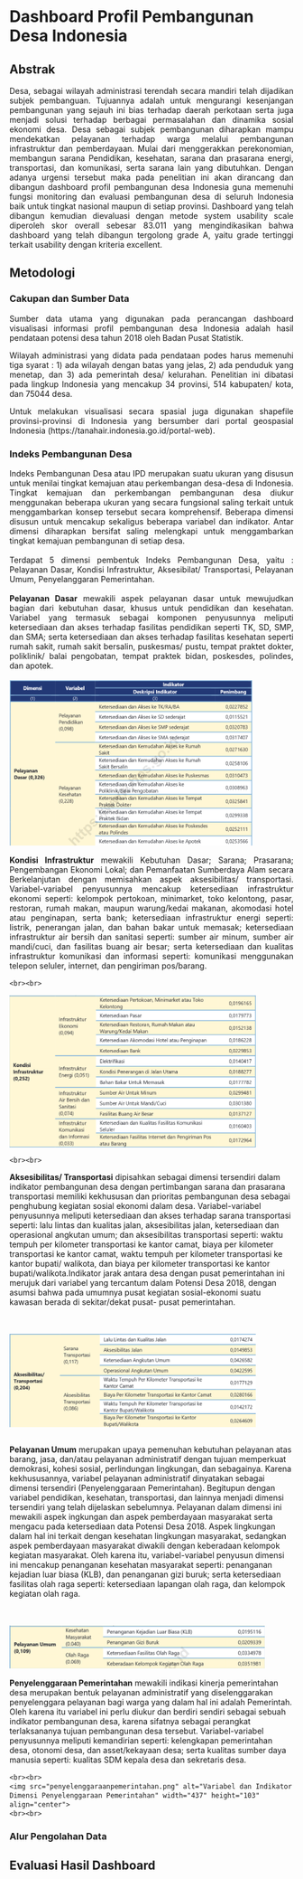 # Dashboard Profil Pembangunan Desa Indonesia

## Abstrak
<p align="justify">
 Desa, sebagai wilayah administrasi terendah secara mandiri telah dijadikan subjek pembanguan. Tujuannya adalah untuk mengurangi kesenjangan pembangunan yang sejauh ini bias terhadap daerah perkotaan serta juga menjadi solusi terhadap berbagai permasalahan dan dinamika sosial ekonomi desa. Desa sebagai subjek pembangunan diharapkan mampu mendekatkan pelayanan terhadap warga melalui pembangunan infrastruktur dan pemberdayaan. Mulai dari menggerakkan perekonomian, membangun sarana Pendidikan, kesehatan, sarana dan prasarana energi, transportasi, dan komunikasi, serta sarana lain yang dibutuhkan. Dengan adanya urgensi tersebut maka pada penelitian ini akan dirancang dan dibangun dashboard profil pembangunan desa Indonesia guna memenuhi fungsi monitoring dan evaluasi pembangunan desa di seluruh Indonesia baik untuk tingkat nasional maupun di setiap provinsi. Dashboard yang telah dibangun kemudian dievaluasi dengan metode system usability scale diperoleh skor overall sebesar 83.011 yang mengindikasikan bahwa dashboard yang telah dibangun tergolong grade A, yaitu grade tertinggi terkait usability dengan kriteria excellent.
</p>

## Metodologi

### Cakupan dan Sumber Data

<p align="justify">
Sumber data utama yang digunakan pada perancangan dashboard visualisasi informasi profil pembangunan desa Indonesia adalah hasil pendataan potensi desa tahun 2018 oleh Badan Pusat Statistik.
</p>
<p align="justify"> 
Wilayah administrasi yang didata pada pendataan podes harus memenuhi tiga syarat : 1) ada wilayah dengan batas yang jelas, 2) ada penduduk yang menetap, dan 3) ada pemerintah desa/ kelurahan. Penelitian ini dibatasi pada lingkup Indonesia yang mencakup 34 provinsi, 514 kabupaten/ kota, dan 75044 desa.
</p>
<p align ="justify">
 Untuk melakukan visualisasi secara spasial juga digunakan shapefile provinsi-provinsi di Indonesia yang bersumber dari portal geospasial Indonesia (https://tanahair.indonesia.go.id/portal-web). 
</p>


### Indeks Pembangunan Desa

<p align="justify">
Indeks Pembangunan Desa atau IPD merupakan suatu ukuran yang disusun untuk menilai tingkat kemajuan atau perkembangan desa-desa di Indonesia. Tingkat kemajuan dan perkembangan pembangunan desa diukur menggunakan beberapa ukuran yang secara fungsional saling terkait untuk menggambarkan konsep tersebut secara komprehensif. Beberapa dimensi disusun untuk mencakup sekaligus beberapa variabel dan indikator. Antar dimensi diharapkan bersifat saling melengkapi untuk menggambarkan tingkat kemajuan pembangunan di setiap desa.
 <br><br>
Terdapat 5 dimensi pembentuk Indeks Pembangunan Desa, yaitu : Pelayanan Dasar, Kondisi Infrastruktur, Aksesibilat/ Transportasi, Pelayanan Umum, Penyelanggaran Pemerintahan.
 <br><br>
 <b>Pelayanan Dasar</b> mewakili aspek pelayanan dasar untuk mewujudkan bagian dari kebutuhan dasar, khusus untuk pendidikan dan kesehatan. Variabel yang termasuk sebagai komponen penyusunnya meliputi ketersediaan dan akses terhadap fasilitas pendidikan seperti TK, SD, SMP, dan SMA; serta ketersediaan dan akses terhadap fasilitas kesehatan seperti rumah sakit, rumah sakit bersalin, puskesmas/ pustu, tempat praktet dokter, poliklinik/ balai pengobatan, tempat praktek bidan, poskesdes, polindes, dan apotek.
<br><br>
 <img src="pelayanandasar.png" alt="Variabel dan Indikator Dimensi Pelayanan Dasar" width="431" height="293" align = "center"> 
 <br><br>
 <b>Kondisi Infrastruktur</b> mewakili Kebutuhan Dasar; Sarana; Prasarana; Pengembangan Ekonomi Lokal; dan Pemanfaatan Sumberdaya Alam secara Berkelanjutan dengan memisahkan aspek aksesibilitas/ transportasi. Variabel-variabel penyusunnya mencakup ketersediaan infrastruktur ekonomi seperti: kelompok pertokoan, minimarket, toko kelontong, pasar, restoran, rumah makan, maupun warung/kedai makanan, akomodasi hotel atau penginapan, serta bank; ketersediaan infrastruktur energi seperti: listrik, penerangan jalan, dan bahan bakar untuk memasak; ketersediaan infrastruktur air bersih dan sanitasi seperti: sumber air minum, sumber air mandi/cuci, dan fasilitas buang air besar; serta ketersediaan dan kualitas infrastruktur komunikasi dan informasi seperti: komunikasi menggunakan telepon seluler, internet, dan pengiriman pos/barang.
	
	<br><br>
 <img src="kondisiinfrastruktur.png" alt="Variabel dan Indikator Dimensi Kondisi Infrastruktur" width="437" height="269" align="center"> 
	
	<br><br>
 <b>Aksesibilitas/ Transportasi</b> dipisahkan sebagai dimensi tersendiri dalam indikator pembangunan desa dengan pertimbangan sarana dan prasarana transportasi memiliki kekhususan dan prioritas pembangunan desa sebagai penghubung kegiatan sosial ekonomi dalam desa. Variabel-variabel penyusunnya meliputi ketersediaan dan akses terhadap sarana transportasi seperti: lalu lintas dan kualitas jalan, aksesibilitas jalan, ketersediaan dan operasional angkutan umum; dan aksesibilitas transportasi seperti: waktu tempuh per kilometer transportasi ke kantor camat, biaya per kilometer transportasi ke kantor camat, waktu tempuh per kilometer transportasi ke kantor bupati/ walikota, dan biaya per kilometer transportasi ke kantor bupati/walikota.Indikator jarak antara desa dengan pusat pemerintahan ini merujuk dari variabel yang tercantum dalam Potensi Desa 2018, dengan asumsi bahwa pada umumnya pusat kegiatan sosial-ekonomi suatu kawasan berada di sekitar/dekat pusat- pusat pemerintahan.
	
<br><br>
	<img src="aksesibilitastransportasi.png" alt="Variabel dan Indikator Dimensi Aksesibilitas Transportasi" width="437" height="165" align="center"> 
 <br><br>
	
 <b>Pelayanan Umum</b> merupakan upaya pemenuhan kebutuhan pelayanan atas barang, jasa, dan/atau pelayanan administratif dengan tujuan memperkuat demokrasi, kohesi sosial, perlindungan lingkungan, dan sebagainya. Karena kekhususannya, variabel pelayanan administratif dinyatakan sebagai dimensi tersendiri (Penyelenggaraan Pemerintahan). Begitupun dengan variabel pendidikan, kesehatan, transportasi, dan lainnya menjadi dimensi tersendiri yang telah dijelaskan sebelumnya. Pelayanan dalam dimensi ini mewakili aspek ingkungan dan aspek pemberdayaan masyarakat serta mengacu pada ketersediaan data Potensi Desa 2018. Aspek lingkungan dalam hal ini terkait dengan kesehatan lingkungan masyarakat, sedangkan aspek pemberdayaan masyarakat diwakili dengan keberadaan kelompok kegiatan masyarakat. Oleh karena itu, variabel-variabel penyusun dimensi ini mencakup penanganan kesehatan masyarakat seperti: penanganan kejadian luar biasa (KLB), dan penanganan gizi buruk; serta ketersediaan fasilitas olah raga seperti: ketersediaan lapangan olah raga, dan kelompok kegiatan olah raga.
	
<br><br>
	<img src="pelayananumum.png" alt="Variabel dan Indikator Dimensi Pelayanan Umum" width="453" height="76" align="center"> 
 <br><br>
 <b>Penyelenggaraan Pemerintahan</b> mewakili indikasi kinerja pemerintahan desa merupakan bentuk pelayanan administratif yang diselenggarakan penyelenggara pelayanan bagi warga yang dalam hal ini adalah Pemerintah. Oleh karena itu variabel ini perlu diukur dan berdiri sendiri sebagai sebuah indikator pembangunan desa, karena sifatnya sebagai perangkat terlaksananya tujuan pembangunan desa tersebut. Variabel-variabel penyusunnya meliputi kemandirian seperti: kelengkapan pemerintahan desa, otonomi desa, dan asset/kekayaan desa; serta kualitas sumber daya manusia seperti: kualitas SDM kepala desa dan sekretaris desa.

	<br><br>
	<img src="penyelenggaraanpemerintahan.png" alt="Variabel dan Indikator Dimensi Penyelenggaraan Pemerintahan" width="437" height="103" align="center"> 
	<br><br>

</p>




### Alur Pengolahan Data

## Evaluasi Hasil Dashboard
